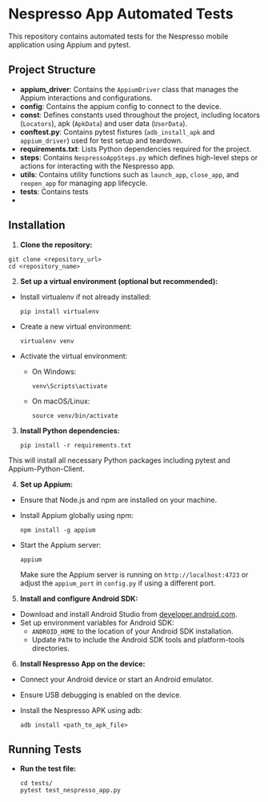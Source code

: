 # Nespresso App Automated Tests

This repository contains automated tests for the Nespresso mobile application using Appium and pytest.

## Project Structure

- **appium_driver**: Contains the `AppiumDriver` class that manages the Appium interactions and configurations.
- **config**: Contains the appium config to connect to the device.
- **const**: Defines constants used throughout the project, including locators (`Locators`), apk (`ApkData`) and user data (`UserData`).
- **conftest.py**: Contains pytest fixtures (`adb_install_apk` and `appium_driver`) used for test setup and teardown.
- **requirements.txt**: Lists Python dependencies required for the project.
- **steps**: Contains `NespressoAppSteps.py` which defines high-level steps or actions for interacting with the Nespresso app.
- **utils**: Contains utility functions such as `launch_app`, `close_app`, and `reopen_app` for managing app lifecycle.
- **tests**: Contains tests
- 
## Installation

1. **Clone the repository:**
  ```
git clone <repository_url>
cd <repository_name>
  ```
2. **Set up a virtual environment (optional but recommended):**

- Install virtualenv if not already installed:

  ```
  pip install virtualenv
  ```

- Create a new virtual environment:

  ```
  virtualenv venv
  ```

- Activate the virtual environment:

  - On Windows:

    ```
    venv\Scripts\activate
    ```

  - On macOS/Linux:

    ```
    source venv/bin/activate
    ```

3. **Install Python dependencies:**
    ```
    pip install -r requirements.txt
    ```

This will install all necessary Python packages including pytest and Appium-Python-Client.

4. **Set up Appium:**

- Ensure that Node.js and npm are installed on your machine.
- Install Appium globally using npm:

  ```
  npm install -g appium
  ```

- Start the Appium server:

  ```
  appium
  ```

  Make sure the Appium server is running on `http://localhost:4723` or adjust the `appium_port` in `config.py` if using a different port.

5. **Install and configure Android SDK:**

- Download and install Android Studio from [developer.android.com](https://developer.android.com/studio).
- Set up environment variables for Android SDK:
  - `ANDROID_HOME` to the location of your Android SDK installation.
  - Update `PATH` to include the Android SDK tools and platform-tools directories.

6. **Install Nespresso App on the device:**

- Connect your Android device or start an Android emulator.
- Ensure USB debugging is enabled on the device.
- Install the Nespresso APK using adb:

  ```
  adb install <path_to_apk_file>
  ```

## Running Tests

- **Run the test file:**
  ```
  cd tests/ 
  pytest test_nespresso_app.py
  ```
